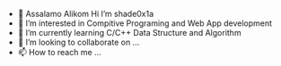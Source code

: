 - 👋 Assalamo Alikom Hi I’m shade0x1a 
- 👀 I’m interested in Compitive Programing and Web App development 
- 🌱 I’m currently learning C/C++ Data Structure and Algorithm 
- 💞️ I’m looking to collaborate on ...
- 📫 How to reach me ...

<!---
TheMashud/TheMashud is a ✨ special ✨ repository because its `README.md` (this file) appears on your GitHub profile.
You can click the Preview link to take a look at your changes.
--->
